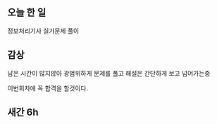 ## 오늘 한 일

정보처리기사 실기문제 풀이

## 감상

남은 시간이 많지않아 광범위하게 문제를 풀고 해설은 간단하게 보고 넘어가는중

이번회차에 꼭 합격을 할것이다.

## 새간 6h
